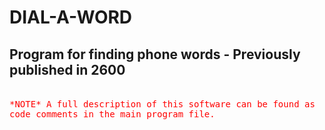 # DIAL-A-WORD
## Program for finding phone words - Previously published in 2600
<br>
<span style="font-style:italics;color:red;font-family:monospace">*NOTE* A full description of this software can be found as code comments in the main program file.</span>
